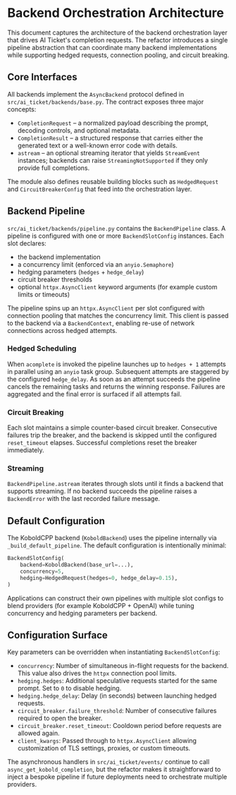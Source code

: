 # Backend Orchestration Architecture

This document captures the architecture of the backend orchestration layer that
drives AI Ticket's completion requests. The refactor introduces a single
pipeline abstraction that can coordinate many backend implementations while
supporting hedged requests, connection pooling, and circuit breaking.

## Core Interfaces

All backends implement the `AsyncBackend` protocol defined in
`src/ai_ticket/backends/base.py`. The contract exposes three major concepts:

- `CompletionRequest` – a normalized payload describing the prompt, decoding
  controls, and optional metadata.
- `CompletionResult` – a structured response that carries either the generated
  text or a well-known error code with details.
- `astream` – an optional streaming iterator that yields `StreamEvent`
  instances; backends can raise `StreamingNotSupported` if they only provide
  full completions.

The module also defines reusable building blocks such as `HedgedRequest` and
`CircuitBreakerConfig` that feed into the orchestration layer.

## Backend Pipeline

`src/ai_ticket/backends/pipeline.py` contains the `BackendPipeline` class. A
pipeline is configured with one or more `BackendSlotConfig` instances. Each slot
declares:

- the backend implementation
- a concurrency limit (enforced via an `anyio.Semaphore`)
- hedging parameters (`hedges` + `hedge_delay`)
- circuit breaker thresholds
- optional `httpx.AsyncClient` keyword arguments (for example custom limits or
  timeouts)

The pipeline spins up an `httpx.AsyncClient` per slot configured with
connection pooling that matches the concurrency limit. This client is passed to
the backend via a `BackendContext`, enabling re-use of network connections
across hedged attempts.

### Hedged Scheduling

When `acomplete` is invoked the pipeline launches up to `hedges + 1` attempts in
parallel using an `anyio` task group. Subsequent attempts are staggered by the
configured `hedge_delay`. As soon as an attempt succeeds the pipeline cancels
the remaining tasks and returns the winning response. Failures are aggregated
and the final error is surfaced if all attempts fail.

### Circuit Breaking

Each slot maintains a simple counter-based circuit breaker. Consecutive failures
trip the breaker, and the backend is skipped until the configured
`reset_timeout` elapses. Successful completions reset the breaker immediately.

### Streaming

`BackendPipeline.astream` iterates through slots until it finds a backend that
supports streaming. If no backend succeeds the pipeline raises a `BackendError`
with the last recorded failure message.

## Default Configuration

The KoboldCPP backend (`KoboldBackend`) uses the pipeline internally via
`_build_default_pipeline`. The default configuration is intentionally minimal:

```python
BackendSlotConfig(
    backend=KoboldBackend(base_url=...),
    concurrency=5,
    hedging=HedgedRequest(hedges=0, hedge_delay=0.15),
)
```

Applications can construct their own pipelines with multiple slot configs to
blend providers (for example KoboldCPP + OpenAI) while tuning concurrency and
hedging parameters per backend.

## Configuration Surface

Key parameters can be overridden when instantiating `BackendSlotConfig`:

- `concurrency`: Number of simultaneous in-flight requests for the backend.
  This value also drives the `httpx` connection pool limits.
- `hedging.hedges`: Additional speculative requests started for the same
  prompt. Set to `0` to disable hedging.
- `hedging.hedge_delay`: Delay (in seconds) between launching hedged requests.
- `circuit_breaker.failure_threshold`: Number of consecutive failures required
  to open the breaker.
- `circuit_breaker.reset_timeout`: Cooldown period before requests are allowed
  again.
- `client_kwargs`: Passed through to `httpx.AsyncClient` allowing customization
  of TLS settings, proxies, or custom timeouts.

The asynchronous handlers in `src/ai_ticket/events/` continue to call
`async_get_kobold_completion`, but the refactor makes it straightforward to
inject a bespoke pipeline if future deployments need to orchestrate multiple
providers.

